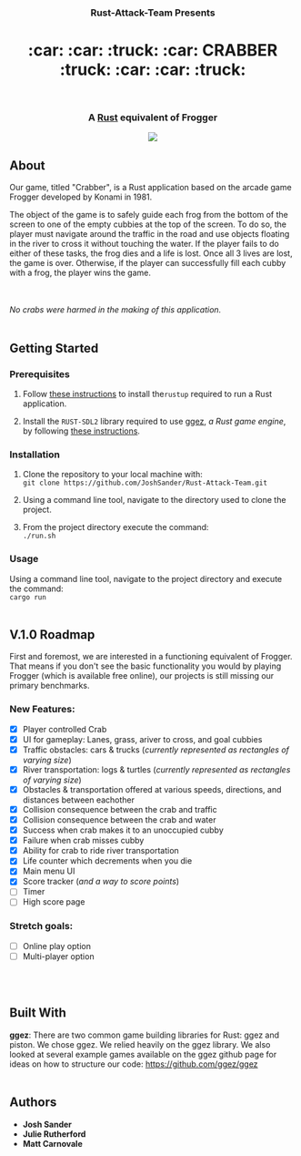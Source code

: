 <h3 align="center">  
  Rust-Attack-Team Presents  <br /> 
</h3>
<h1 align="center">
  :car: :car: :truck: :car: CRABBER :truck: :car: :car: :truck:<br /> <br />
  <h3 align="center">
  A <a href="https://www.rust-lang.org/en-US/">Rust</a> equivalent of Frogger 
  </h3>
  <p align="center">
    <a href="https://opensource.org/licenses/MIT"><img src="https://img.shields.io/github/license/mashape/apistatus.svg"></a>
  </p>
</h1>

## About

Our game, titled "Crabber", is a Rust application based on the arcade game Frogger developed by Konami in 1981.  

The object of the game is to safely guide each frog from the bottom of the screen to one of the empty cubbies at the top of the screen. To do so, the player must navigate around the traffic in the road and use objects floating in the river to cross it without touching the water. If the player fails to do either of these tasks, the frog dies and a life is lost.  Once all 3 lives are lost, the game is over.  Otherwise, if the player can successfully fill each cubby with a frog, the player wins the game.

<br /> <br />
*No crabs were harmed in the making of this application.*
<br />
<br />
## Getting Started

### Prerequisites

1. Follow <a href="https://www.rust-lang.org/en-US/install.html">these instructions</a> to install the`rustup` required to run a Rust application.

2. Install the `RUST-SDL2` library required to use <a href="http://ggez.rs/">ggez</a>, *a Rust game engine*, by following 
<a href="https://github.com/Rust-SDL2/rust-sdl2">these instructions</a>. 

### Installation  
1. Clone the repository to your local machine with: <br />
`git clone https://github.com/JoshSander/Rust-Attack-Team.git`

2. Using a command line tool, navigate to the directory used to clone the project.

3. From the project directory execute the command: <br />
`./run.sh`

### Usage

Using a command line tool, navigate to the project directory and execute the command: <br />
`cargo run`
<br />
<br />

## V.1.0 Roadmap

First and foremost, we are interested in a functioning equivalent of Frogger.  That means if you don't see the basic functionality you would by playing Frogger (which is available free online), our projects is still missing our primary benchmarks.

### New Features:
* [x] Player controlled Crab
* [x] UI for gameplay: Lanes, grass, ariver to cross, and goal cubbies
* [x] Traffic obstacles: cars & trucks (*currently represented as rectangles of varying size*)
* [x] River transportation: logs & turtles (*currently represented as rectangles of varying size*)
* [x] Obstacles & transportation offered at various speeds, directions, and distances between eachother
* [x] Collision consequence between the crab and traffic
* [x] Collision consequence between the crab and water
* [x] Success when crab makes it to an unoccupied cubby
* [x] Failure when crab misses cubby
* [x] Ability for crab to ride river transportation
* [x] Life counter which decrements when you die
* [x] Main menu UI
* [x] Score tracker (*and a way to score points*)
* [ ] Timer
* [ ] High score page

### Stretch goals:
* [ ] Online play option
* [ ] Multi-player option
<br />
<br />

## Built With
**ggez**: There are two common game building libraries for Rust: ggez and piston.  We chose ggez.  We relied heavily on the ggez library.  We also looked at several example games available on the ggez github page for ideas on how to structure our code: https://github.com/ggez/ggez
<br />
<br />

## Authors
* **Josh Sander**
* **Julie Rutherford**
* **Matt Carnovale**
